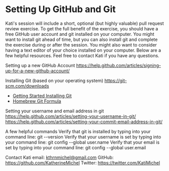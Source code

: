 # Setting Up GitHub and Git

Kati's session will include a short, optional (but highly valuable) pull request review exercise. To get the full benefit of the exercise, you should have a free GitHub user account and git installed on your computer. You might want to install git ahead of time, but you can also install git and complete the exercise during or after the session. You might also want to consider having a text editor of your choice installed on your computer. Below are a few helpful resources. Feel free to contact Kati if you have any questions. 

Setting up a new GitHub Account
https://help.github.com/articles/signing-up-for-a-new-github-account/

Installing Git (based on your operating system)
https://git-scm.com/downloads

* [Getting Started Installing Git](https://git-scm.com/book/en/v2/Getting-Started-Installing-Git)
* [Homebrew Git Formula](http://braumeister.org/formula/git)

Setting your username and email address in git
https://help.github.com/articles/setting-your-username-in-git/
https://help.github.com/articles/setting-your-commit-email-address-in-git/

A few helpful commands
Verify that git is installed by typing into your command line: git --version
Verify that your username is set by typing into your command line: git config --global user.name
Verify that your email is set by typing into your command line: git config --global user.email

Contact Kati
email: kthrnmichel@gmail.com
GitHub: https://github.com/KatherineMichel
Twitter: https://twitter.com/KatiMichel
